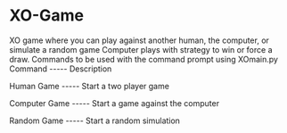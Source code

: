 # XO-Game
XO game where you can play against another human, the computer, or simulate a random game
Computer plays with strategy to win or force a draw.
Commands to be used with the command prompt using XOmain.py
Command          -----            Description

Human Game       -----            Start a two player game

Computer Game    -----            Start a game against the computer

Random Game      -----            Start a random simulation
